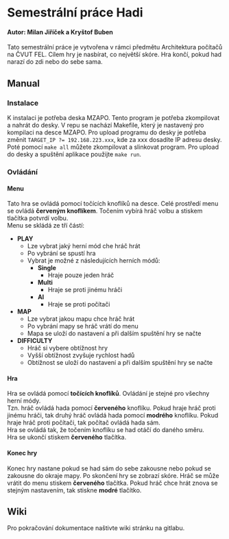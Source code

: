 # Semestrální práce Hadi

#### Autor: Milan Jiříček a Kryštof Buben

Tato semestrální práce je vytvořena v rámci předmětu Architektura počítačů na ČVUT FEL.
Cílem hry je nasbírat, co největší skóre. Hra končí, pokud had narazí do zdi nebo do sebe sama.

## Manual

### Instalace
K instalaci je potřeba deska MZAPO. Tento program je potřeba zkompilovat a nahrát do desky.
V repu se nachází Makefile, který je nastavený pro kompilaci na desce MZAPO. Pro upload programu do desky je potřeba
změnit ```TARGET_IP ?= 192.168.223.xxx```, kde za xxx dosadíte IP adresu desky.
Poté pomocí ```make all``` můžete zkompilovat a slinkovat program. Pro upload do desky a spuštění aplikace použijte ```make run```.

### Ovládání

#### Menu

Tato hra se ovládá pomocí točících knoflíků na desce. Celé prostředí menu se ovládá **červeným knoflíkem**.
Točením vybírá hráč volbu a stiskem tlačítka potvrdí volbu.  
Menu se skládá ze tří částí:

- **PLAY**
  - Lze vybrat jaký herní mód che hráč hrát
  - Po vybrání se spustí hra
  - Vybrat je možné z následujících herních módů:
    - **Single**
      - Hraje pouze jeden hráč
    - **Multi**
      - Hraje se proti jinému hráči
    - **AI**
      - Hraje se proti počítači
- **MAP**
  - Lze vybrat jakou mapu chce hráč hrát
  - Po vybrání mapy se hráč vrátí do menu
  - Mapa se uloží do nastavení a při dalším spuštění hry se načte
- **DIFFICULTY**
  - Hráč si vybere obtížnost hry
  - Vyšší obtížnost zvyšuje rychlost hadů
  - Obtížnost se uloží do nastavení a při dalším spuštění hry se načte

#### Hra

Hra se ovládá pomocí **točících knoflíků**. Ovládání je stejné pro všechny herní módy.  
Tzn. hráč ovládá hada pomocí **červeného** knoflíku. Pokud hraje hráč proti jinému hráči, tak druhý hráč ovládá hada
pomocí **modrého** knoflíku.
Pokud hraje hráč proti počítači, tak počítač ovládá hada sám.  
Hra se ovládá tak, že točením knoflíku se had otáčí do daného směru.  
Hra se ukončí stiskem **červeného** tlačítka.

#### Konec hry

Konec hry nastane pokud se had sám do sebe zakousne nebo pokud se zakousne do okraje mapy.
Po skončení hry se zobrazí skóre. Hráč se může vrátit do menu stiskem **červeného** tlačítka.
Pokud hráč chce hrát znova se stejným nastavením, tak stiskne **modré** tlačítko.

## Wiki
Pro pokračování dokumentace naštivte wiki stránku na gitlabu.
